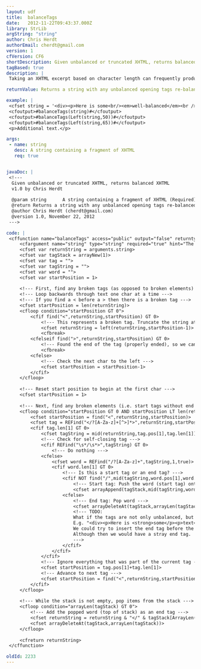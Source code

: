 ```yaml
---
layout: udf
title:  balanceTags
date:   2012-11-22T09:43:37.000Z
library: StrLib
argString: "string"
author: Chris Herdt
authorEmail: cherdt@gmail.com
version: 1
cfVersion: CF6
shortDescription: Given unbalanced or truncated XHTML, returns balanced XHTML
tagBased: true
description: |
 Taking an XHTML excerpt based on character length can frequently produce broken tags and broken elements. This function removes trailing broken tags and adds end tags so that the excerpt is balanced.

returnValue: Returns a string with any unbalanced opening tags re-balanced with matching closing tags

example: |
 <cfset string = '<div><p>Here is some<br/><em>well-balanced</em><br /> <strong>XHTML</strong>'>
 <cfoutput>#balanceTags(string)#</cfoutput>
 <cfoutput>#balanceTags(Left(string,50))#</cfoutput>
 <cfoutput>#balanceTags(Left(string,65))#</cfoutput>
 <p>Additional text.</p>

args:
 - name: string
   desc: A string containing a fragment of XHTML
   req: true


javaDoc: |
 <!---
  Given unbalanced or truncated XHTML, returns balanced XHTML
  v1.0 by Chris Herdt
  
  @param string      A string containing a fragment of XHTML (Required)
  @return Returns a string with any unbalanced opening tags re-balanced with matching closing tags 
  @author Chris Herdt (cherdt@gmail.com) 
  @version 1.0, November 22, 2012 
 --->

code: |
 <cffunction name="balanceTags" access="public" output="false" returntype="string" hint="Takes (possibly truncated) XHTML content and balances the tags">
     <cfargument name="string" type="string" required="true" hint="The HTML string to balance">
     <cfset var returnString = arguments.string>
     <cfset var tagStack = arrayNew(1)>
     <cfset var tag = "">
     <cfset var tagString = "">
     <cfset var word = "">
     <cfset var startPosition = 1>
 
     <!--- First, find any broken tags (as opposed to broken elements) --->
     <!--- Loop backwards through text one char at a time --->
     <!--- If you find a < before a > then there is a broken tag --->
     <cfset startPosition = len(returnString)>
     <cfloop condition="startPosition GT 0">
         <cfif find("<",returnString,startPosition) GT 0>
             <!--- This represents a broken tag. Truncate the string at this position --->
             <cfset returnString = left(returnString,startPosition-1)>
             <cfbreak>
         <cfelseif find(">",returnString,startPosition) GT 0>
             <!--- Found the end of the tag (properly ended), so we can break the loop --->
             <cfbreak>
         <cfelse>
             <!--- Check the next char to the left --->
             <cfset startPosition = startPosition-1>
         </cfif>
     </cfloop>
 
     <!--- Reset start position to begin at the first char --->
     <cfset startPosition = 1>
 
     <!--- Next, find any broken elements (i.e. start tags without end tags --->
     <cfloop condition="startPosition GT 0 AND startPosition LT len(returnString)">
         <cfset startPosition = find("<",returnString,startPosition)>
         <cfset tag = REFind("</?[A-Za-z]+[^>]*>",returnString,startPosition,true)>
         <cfif tag.len[1] GT 0>
             <cfset tagString = mid(returnString,tag.pos[1],tag.len[1])>
             <!--- Check for self-closing tag --->
             <cfif REFind("\s*/\s*>",tagString) GT 0>
                 <!--- Do nothing --->
             <cfelse>
                 <cfset word = REFind("/?[A-Za-z]+",tagString,1,true)>
                 <cfif word.len[1] GT 0>
                     <!--- Is this a start tag or an end tag? --->
                     <cfif NOT find("/",mid(tagString,word.pos[1],word.len[1]))>
                         <!--- Start tag: Push the word (start tag) onto the stack --->
                         <cfset arrayAppend(tagStack,mid(tagString,word.pos[1],word.len[1]))>
                     <cfelse>
                         <!--- End tag: Pop word --->
                         <cfset arrayDeleteAt(tagStack,arrayLen(tagStack))>
                         <!--- TODO:
                         What if the tags are not only unbalanced, but not properly nested?
                         E.g. "<div><p>Here is <strong>some</p><p>text</strong></p></div>"
                         We could try to insert the end tag before the closing of the parent tag.
                         Although then we would have a stray end tag.
                         --->
                     </cfif>
                 </cfif>
             </cfif>
             <!--- Ignore everything that was part of the current tag --->
             <cfset startPosition = tag.pos[1]+tag.len[1]>
             <!--- Advance to next tag --->
             <cfset startPosition = find("<",returnString,startPosition)>
         </cfif>
     </cfloop>
 
     <!--- While the stack is not empty, pop items from the stack --->
     <cfloop condition="arrayLen(tagStack) GT 0">
         <!--- Add the popped word (top of stack) as an end tag --->
         <cfset returnString = returnString & "</" & tagStack[ArrayLen(tagStack)] & ">">
         <cfset arrayDeleteAt(tagStack,arrayLen(tagStack))>
     </cfloop>
 
     <cfreturn returnString>
 </cffunction>

oldId: 2233
---
```



